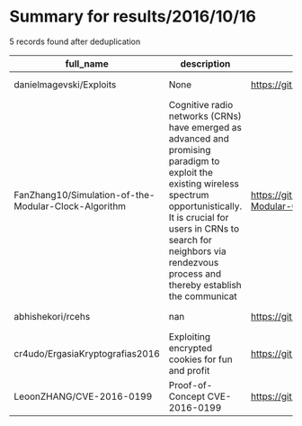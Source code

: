 
# Summary for results/2016/10/16
    
5 records found after deduplication

| full_name | description | html_url | matched_list | matched_count | pushed_at | size | stargazers_count | language | forks_count | vul_ids |
|------------------------------------------------------|------------------------------------------------------------------------------------------------------------------------------------------------------------------------------------------------------------------------------------------------------------------|-------------------------------------------------------------------------|----------------|-----------------|---------------------------|--------|--------------------|------------|---------------|-------------------|
| danielmagevski/Exploits | None | https://github.com/danielmagevski/Exploits | ['exploit'] | 1 | 2016-10-16 12:48:49+00:00 | 44 | 0 | Shell | 0 | [] |
| FanZhang10/Simulation-of-the-Modular-Clock-Algorithm | Cognitive radio networks (CRNs) have emerged as advanced and promising paradigm to exploit the existing wireless spectrum opportunistically. It is crucial for users in CRNs to search for neighbors via rendezvous process and thereby establish the communicat | https://github.com/FanZhang10/Simulation-of-the-Modular-Clock-Algorithm | ['exploit'] | 1 | 2016-10-16 18:23:10+00:00 | 61027 | 0 | C++ | 0 | [] |
| abhishekori/rcehs | nan | https://github.com/abhishekori/rcehs | ['rce'] | 1 | 2016-10-16 03:15:30+00:00 | 12512 | 0 | JavaScript | 0 | [] |
| cr4udo/ErgasiaKryptografias2016 | Exploiting encrypted cookies for fun and profit | https://github.com/cr4udo/ErgasiaKryptografias2016 | ['exploit'] | 1 | 2016-10-16 10:00:58+00:00 | 3242 | 0 | | 0 | [] |
| LeoonZHANG/CVE-2016-0199 | Proof-of-Concept CVE-2016-0199 | https://github.com/LeoonZHANG/CVE-2016-0199 | ['cve-2'] | 1 | 2016-10-16 16:14:09+00:00 | 4 | 0 | HTML | 0 | ['CVE-2016-0199'] |
